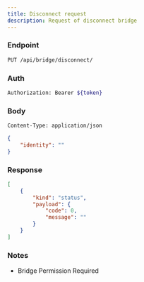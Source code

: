 ```yaml
---
title: Disconnect request
description: Request of disconnect bridge
---
```


### Endpoint

```bash
PUT /api/bridge/disconnect/
```

### Auth

```bash
Authorization: Bearer ${token}
```

### Body

```bash
Content-Type: application/json
```

```json [Json]
{
    "identity": ""
}
```

### Response

```json [Json]
[
    {
        "kind": "status",
        "payload": {
            "code": 0,
            "message": ""
        }
    }
]
```

### Notes

- Bridge Permission Required
